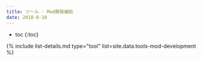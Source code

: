 ```yaml
---
title: ツール - Mod開発補助
date: 2018-8-18
---
```


- toc
{:toc}

{% include list-details.md type="tool" list=site.data.tools-mod-development %}
